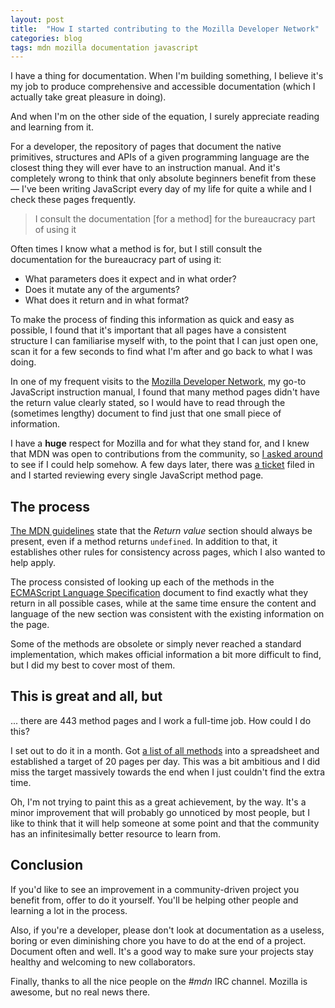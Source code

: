 ```yaml
---
layout: post
title:  "How I started contributing to the Mozilla Developer Network"
categories: blog
tags: mdn mozilla documentation javascript
---
```

I have a thing for documentation. When I'm building something, I believe it's my job to produce comprehensive and accessible documentation (which I actually take great pleasure in doing). 

And when I'm on the other side of the equation, I surely appreciate reading and learning from it.

For a developer, the repository of pages that document the native primitives, structures and APIs of a given programming language are the closest thing they will ever have to an instruction manual.<!--more--> And it's completely wrong to think that only absolute beginners benefit from these — I've been writing JavaScript every day of my life for quite a while and I check these pages frequently.

> I consult the documentation [for a method] for the bureaucracy part of using it

Often times I know what a method is for, but I still consult the documentation for the bureaucracy part of using it:

- What parameters does it expect and in what order?
- Does it mutate any of the arguments?
- What does it return and in what format?

To make the process of finding this information as quick and easy as possible, I found that it's important that all pages have a consistent structure I can familiarise myself with, to the point that I can just open one, scan it for a few seconds to find what I'm after and go back to what I was doing.

In one of my frequent visits to the [Mozilla Developer Network](https://developer.mozilla.org), my go-to JavaScript instruction manual, I found that many method pages didn't have the return value clearly stated, so I would have to read through the (sometimes lengthy) document to find just that one small piece of information.

I have a **huge** respect for Mozilla and for what they stand for, and I knew that MDN was open to contributions from the community, so [I asked around](https://twitter.com/eduardoboucas/status/754604419212308481) to see if I could help somehow. A few days later, there was [a ticket](https://bugzilla.mozilla.org/show_bug.cgi?id=1287421) filed in and I started reviewing every single JavaScript method page.

## The process

[The MDN guidelines](https://developer.mozilla.org/en-US/docs/MDN/Contribute/Howto/Write_an_API_reference#Structure_of_a_method_page) state that the *Return value* section should always be present, even if a method returns `undefined`. In addition to that, it establishes other rules for consistency across pages, which I also wanted to help apply.

The process consisted of looking up each of the methods in the [ECMAScript Language Specification](http://www.ecma-international.org/ecma-262/5.1/) document to find exactly what they return in all possible cases, while at the same time ensure the content and language of the new section was consistent with the existing information on the page.

Some of the methods are obsolete or simply never reached a standard implementation, which makes official information a bit more difficult to find, but I did my best to cover most of them.

## This is great and all, but

... there are 443 method pages and I work a full-time job. How could I do this?

I set out to do it in a month. Got [a list of all methods](https://developer.mozilla.org/en-US/docs/Web/JavaScript/Reference/Methods_Index) into a spreadsheet and established a target of 20 pages per day. This was a bit ambitious and I did miss the target massively towards the end when I just couldn't find the extra time.

Oh, I'm not trying to paint this as a great achievement, by the way. It's a minor improvement that will probably go unnoticed by most people, but I like to think that it will help someone at some point and that the community has an infinitesimally better resource to learn from.

## Conclusion

If you'd like to see an improvement in a community-driven project you benefit from, offer to do it yourself. You'll be helping other people and learning a lot in the process.

Also, if you're a developer, please don't look at documentation as a useless, boring or even diminishing chore you have to do at the end of a project. Document often and well. It's a good way to make sure your projects stay healthy and welcoming to new collaborators.

Finally, thanks to all the nice people on the *#mdn* IRC channel. Mozilla is awesome, but no real news there.<!--tomb-->